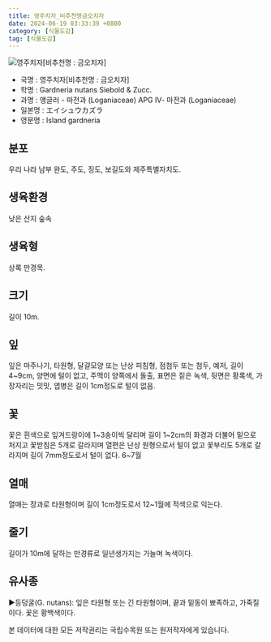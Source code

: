 ```yaml
---
title: 영주치자_비추천명금오치자
date: 2024-06-19 03:33:39 +0800
category: [식물도감]
tag: [식물도감]
---
```




![영주치자[비추천명 : 금오치자]](/fileUpload/plants/basic/Loganiaceae/Gardneria/14830/6_th2.JPG)
- 국명 : 영주치자[비추천명 : 금오치자]
- 학명 : Gardneria nutans Siebold & Zucc.
- 과명 : 앵글러 - 마전과 (Loganiaceae) APG Ⅳ- 마전과 (Loganiaceae)
- 일본명 : エイシュウカズラ
- 영문명 : Island gardneria


## 분포
우리 나라 남부 완도, 주도, 징도, 보길도와 제주특별자치도.
## 생육환경
낮은 산지 숲속
## 생육형
상록 만경목.
## 크기
길이 10m.
## 잎
잎은 마주나기, 타원형, 달걀모양 또는 난상 피침형, 점첨두 또는 첨두, 예저, 길이 4~9cm, 양면에 털이 없고, 주맥이 양쪽에서 돌출, 표면은 짙은 녹색, 뒷면은 황록색, 가장자리는 밋밋, 엽병은 길이 1cm정도로 털이 없음.
## 꽃
꽃은 흰색으로 잎겨드랑이에 1~3송이씩 달리며 길이 1~2cm의 화경과 더불어 밑으로 처지고 꽃받침은 5개로 갈라지며 열편은 난상 원형으로서 털이 없고 꽃부리도 5개로 갈라지며 길이 7mm정도로서 털이 없다. 6~7월
## 열매
열매는 장과로 타원형이며 길이 1cm정도로서 12~1월에 적색으로 익는다.
## 줄기
길이가 10m에 달하는 만경류로 일년생가지는 가늘며 녹색이다.
## 유사종
▶등덩굴(G. nutans): 잎은 타원형 또는 긴 타원형이며, 끝과 밑동이 뾰족하고, 가죽질이다. 꽃은 황백색이다.






본 데이터에 대한 모든 저작권리는 국립수목원 또는 원저작자에게 있습니다.

